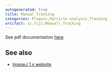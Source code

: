 ```yaml
---
autogenerated: true
title: Manual Tracking
categories: Plugins,Particle analysis,Tracking
artifact: sc.fiji:Manual\_Tracking
---
```


 

See pdf documentation [here](/plugins/track/Manual%20Tracking%20plugin.pdf)

## See also

-   [ImageJ 1.x website](/ij/plugins/track/track.html)

  
